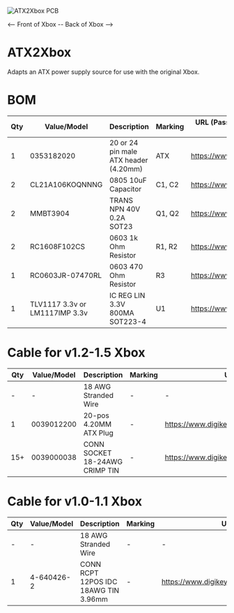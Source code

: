 ![ATX2Xbox PCB](https://github.com/wiredopposite/ATX2Xbox/blob/main/Pictures/atx2xbox.jpg?raw=true) 

<-- Front of Xbox -- Back of Xbox -->

# ATX2Xbox

Adapts an ATX power supply source for use with the original Xbox.

# BOM
| Qty | Value/Model | Description | Marking | URL (Passive components provided as example) |
| --- | --- | --- | --- | --- |
| 1 | 0353182020 | 20 or 24 pin male ATX header (4.20mm) | ATX | https://www.digikey.com/short/zf9pj8mr |
| 2 | CL21A106KOQNNNG | 0805 10uF Capacitor | C1, C2 | https://www.digikey.com/short/w9059zhz |
| 2 | MMBT3904 | TRANS NPN 40V 0.2A SOT23 | Q1, Q2 | https://www.digikey.com/short/zz7rhz0t |
| 2 | RC1608F102CS | 0603 1k Ohm Resistor | R1, R2 | https://www.digikey.com/short/1vdfpvv4 |
| 1 | RC0603JR-07470RL | 0603 470 Ohm Resistor | R3 | https://www.digikey.com/short/fc9hb4hm |
| 1 | TLV1117 3.3v or LM1117IMP 3.3v | IC REG LIN 3.3V 800MA SOT223-4 | U1 | https://www.digikey.com/short/71td288c |

# Cable for v1.2-1.5 Xbox
| Qty | Value/Model | Description | Marking | URL |
| --- | --- | --- | --- | --- |
| - | - | 18 AWG Stranded Wire | - | - |
| 1 | 0039012200 | 20-pos 4.20MM ATX Plug | - | https://www.digikey.com/short/9rhwrdtf |
| 15+ | 0039000038 | CONN SOCKET 18-24AWG CRIMP TIN | - | https://www.digikey.com/short/97j8jbt2 |

# Cable for v1.0-1.1 Xbox
| Qty | Value/Model | Description | Marking | URL |
| --- | --- | --- | --- | --- |
| - | - | 18 AWG Stranded Wire | - | - |
| 1 | 4-640426-2 | CONN RCPT 12POS IDC 18AWG TIN 3.96mm | - | https://www.digikey.com/short/wjbrndfq |
